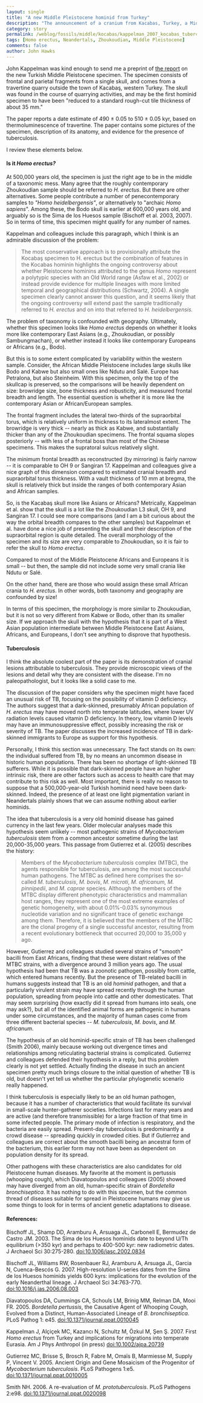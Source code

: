 ```yaml
---
layout: single 
title: "A new Middle Pleistocene hominid from Turkey" 
description: "The announcement of a cranium from Kacabas, Turkey, a Middle Pleistocene specimen that suffered from tuberculosis." 
category: story
permalink: /weblog/fossils/middle/kocabas/kappelman_2007_kocabas_tuberculosis.html
tags: [Homo erectus, Neandertals, Zhoukoudian, Middle Pleistocene] 
comments: false 
author: John Hawks 
---
```


<p>
John Kappelman was kind enough to send me a preprint of <a href="http://dx.doi.org/10.1002/ajpa.20739">the report</a> on the new Turkish Middle Pleistocene specimen. The specimen consists of frontal and parietal fragments from a single skull, and comes from a travertine quarry outside the town of Kacaba&#351;, western Turkey. The skull was found in the course of quarrying activities, and may be the first hominid specimen to have been "reduced to a standard rough-cut tile thickness of about 35 mm." 
</p>

<p>
The paper reports a date estimate of 490 &plusmn; 0.05 to 510 &plusmn; 0.05 kyr, based on thermoluminescence of travertine. The paper contains some pictures of the specimen, description of its anatomy, and evidence for the presence of tuberculosis. 
</p>

<p>
I review these elements below.
</p>

<!-- more -->

<h4>Is it <i>Homo erectus?</i></h4>

<p>
At 500,000 years old, the specimen is just the right age to be in the middle of a taxonomic mess. Many agree that the roughly contemporary Zhoukoudian sample should be referred to <i>H. erectus</i>. But there are other alternatives. Some people contribute a number of penecontemporary samples to <i>"Homo heidelbergensis"</i>, or alternatively to "archaic <i>Homo sapiens</i>". Among these, the Bodo skull is earlier at 600,000 years old, and arguably so is the Sima de los Huesos sample (Bischoff et al. 2003, 2007). So in terms of time, this specimen might qualify for any number of names. 
</p>

<p>
Kappelman and colleagues include this paragraph, which I think is an admirable discussion of the problem: 
</p>

<blockquote>The most conservative approach is to provisionally attribute the Kocaba&#351; specimen to H. erectus but the combination of features in the Kocabas hominin highlights the ongoing controversy about whether Pleistocene hominins attributed to the genus <i>Homo</i> represent a polytypic species with an Old World range (Asfaw et al., 2002) or instead provide evidence for multiple lineages with more limited temporal and geographical distributions (Schwartz, 2004). A single specimen clearly cannot answer this question, and it seems likely that the ongoing controversy will extend past the sample traditionally referred to <i>H. erectus</i> and on into that referred to <i>H. heidelbergensis.</i> </blockquote>

<p>
The problem of taxonomy is confounded with geography. Ultimately, whether this specimen looks like <i>Homo erectus</i> depends on whether it looks more like contemporary East Asians (e.g., Zhoukoudian, or possibly Sambungmachan), or whether instead it looks like contemporary Europeans or Africans (e.g., Bodo). 
</p>

<p>
But this is to some extent complicated by variability within the western sample. Consider, the African Middle Pleistocene includes large skulls like Bodo and Kabwe but also small ones like Ndutu and Sal&eacute;. Europe has Petralona, but also Steinheim. With this specimen, only the top of the skullcap is preserved, so the comparisons will be heavily dependent on size: browridge size, bone thickness and robusticity, and measured frontal breadth and length. The essential question is whether it is more like the contemporary Asian or African/European samples. 
</p>

<p>
The frontal fragment includes the lateral two-thirds of the supraorbital torus, which is relatively uniform in thickness to its lateralmost extent. The browridge is very thick -- nearly as thick as Kabwe, and substantially thicker than any of the Zhoukoudian specimens. The frontal squama slopes posteriorly -- with less of a frontal boss than most of the Chinese specimens. This makes the supratoral sulcus relatively slight. 
</p>

<p>
The minimum frontal breadth as reconstructed (by mirroring) is fairly narrow -- it is comparable to OH 9 or Sangiran 17. Kappelman and colleagues give a nice graph of this dimension compared to estimated cranial breadth and supraorbital torus thickness. With a vault thickness of 10 mm at bregma, the skull is relatively thick but inside the ranges of both contemporary Asian and African samples. 
</p>

<p>
So, is the Kacaba&#351; skull more like Asians or Africans? Metrically, Kappelman et al. show that the skull is a lot like the Zhoukoudian L3 skull, OH 9, and Sangiran 17. I could see more comparisons (and I am a bit curious about the way the orbital breadth compares to the other samples) but Kappelman et al. have done a nice job of presenting the skull and their description of the supraorbital region is quite detailed. The overall morphology of the specimen and its size are very comparable to Zhoukoudian, so it is fair to refer the skull to <i>Homo erectus</i>. 
</p>

<p>
Compared to most of the Middle Pleistocene Africans and Europeans it is small -- but then, the sample did not include some very small crania like Ndutu or Sal&eacute;. 
</p>

<p>
On the other hand, there are those who would assign these small African crania to <i>H. erectus</i>. In other words, both taxonomy and geography are confounded by size! 
</p>

<p>
In terms of this specimen, the morphology is more similar to Zhoukoudian, but it is not so very different from Kabwe or Bodo, other than its smaller size. If we approach the skull with the hypothesis that it is part of a West Asian population intermediate between Middle Pleistocene East Asians, Africans, and Europeans, I don't see anything to disprove that hypothesis. 
</p>

<h4>Tuberculosis</h4>

<p>
I think the absolute coolest part of the paper is its demonstration of cranial lesions attributable to tuberculosis. They provide microscopic views of the lesions and detail why they are consistent with the disease. I'm no paleopathologist, but it looks like a solid case to me. 
</p>

<p>
The discussion of the paper considers why the specimen might have faced an unusual risk of TB, focusing on the possibility of vitamin D deficiency. The authors suggest that a dark-skinned, presumably African population of <i>H. erectus</i> may have moved north into temperate latitudes, where lower UV radiation levels caused vitamin D deficiency. In theory, low vitamin D levels may have an immunosuppressive effect, possibly increasing the risk or severity of TB. The paper discusses the increased incidence of TB in dark-skinned immigrants to Europe as support for this hypothesis. 
</p>

<p>
Personally, I think this section was unnecessary. The fact stands on its own: the individual suffered from TB, by no means an uncommon disease in historic human populations. There has been no shortage of light-skinned TB sufferers.  While it is possible that dark-skinned people have an higher intrinsic risk, there are other factors such as access to health care that may contribute to this risk as well. Most important, there is really no reason to suppose that a 500,000-year-old Turkish hominid need have been dark-skinned. Indeed, the presence of at least one light pigmentation variant in Neandertals plainly shows that we can assume nothing about earlier hominids. 
</p>

<p>
The idea that tuberculosis is a very old hominid disease has gained currency in the last few years. Older molecular analyses made this hypothesis seem unlikely -- most pathogenic strains of <i>Mycobacterium tuberculosis</i> stem from a common ancestor sometime during the last 20,000-35,000 years. This passage from Gutierrez et al. (2005) describes the history: 
</p>

<blockquote>Members of the <i>Mycobacterium tuberculosis</i> complex (MTBC), the agents responsible for tuberculosis, are among the most successful human pathogens. The MTBC as defined here comprises the so-called <i>M. tuberculosis</i>, <i>M. bovis</i>, <i>M. microti</i>, <i>M. africanum,</i> <i>M. pinnipedii</i>, and <i>M. caprae</i> species. Although the members of the MTBC display different phenotypic characteristics and mammalian host ranges, they represent one of the most extreme examples of genetic homogeneity, with about 0.01%-0.03% synonymous nucleotide variation and no significant trace of genetic exchange among them. Therefore, it is believed that the members of the MTBC are the clonal progeny of a single successful ancestor, resulting from a recent evolutionary bottleneck that occurred 20,000 to 35,000 y ago.</blockquote>

<p>
However, Gutierrez and colleagues studied several strains of "smooth" bacilli from East Africans, finding that these were distant relatives of the MTBC strains, with a divergence around 3 million years ago. The usual hypothesis had been that TB was a zoonotic pathogen, possibly from cattle, which entered humans recently. But the presence of TB-related bacilli in humans suggests instead that TB is an old <i>hominid</i> pathogen, and that a particularly virulent strain may have spread recently through the human population, spreading from people into cattle and other domesticates. That may seem surprising (how exactly did it spread from humans into seals, one may ask?), but all of the identified animal forms are pathogenic in humans under some circumstances, and the majority of human cases come from three different bacterial species -- <i>M. tuberculosis</i>, <i>M. bovis</i>, and <i>M. africanum</i>. 
</p>

<p>
The hypothesis of an old hominid-specific strain of TB has been challenged (Smith 2006), mainly because working out divergence times and relationships among reticulating bacterial strains is complicated. Gutierrez and colleagues defended their hypothesis in a reply, but this problem clearly is not yet settled. Actually finding the disease in such an ancient specimen pretty much brings closure to the initial question of whether TB is old, but doesn't yet tell us whether the particular phylogenetic scenario really happened.
</p>

<p>
I think tuberculosis is especially likely to be an old human pathogen, because it has a number of characteristics that would facilitate its survival in small-scale hunter-gatherer societies. Infections last for many years and are active (and therefore transmissible) for a large fraction of that time in some infected people. The primary mode of infection is respiratory, and the bacteria are easily spread. Present-day tuberculosis is predominantly a crowd disease -- spreading quickly in crowded cities. But if Gutierrez and colleagues are correct about the smooth bacilli being an ancestral form of the bacterium, this earlier form may not have been as dependent on population density for its spread. 
</p>

<p>
Other pathogens with these characteristics are also candidates for old Pleistocene human diseases. My favorite at the moment is pertussis (whooping cough), which Diavatopoulos and colleagues (2005) showed may have diverged from an old, human-specific strain of <i>Bordetella bronchiseptica</i>. It has nothing to do with this specimen, but the common thread of diseases suitable for spread in Pleistocene humans may give us some things to look for in terms of ancient genetic adaptations to disease. 
</p>

<h4>References:</h4>

<p class="cite">Bischoff JL, Shamp DD, Aramburu A, Arsuaga JL, Carbonell E, Bermudez de Castro JM. 2003. The Sima de los Huesos hominids date to beyond U/Th equilibrium (>350 kyr) and perhaps to 400-500 kyr: new radiometric dates. J Archaeol Sci 30:275-280. <a href="http://dx.doi.org/10.1006/jasc.2002.0834">doi:10.1006/jasc.2002.0834</a></p>

<p class="cite">Bischoff JL, Williams RW, Rosenbauer RJ, Aramburu A, Arsuaga JL, Garcia N, Cuenca-Besc&oacute;s G. 2007. High-resolution U-series dates from the Sima de los Huesos hominids yields 600 kyrs: implications for the evolution of the early Neanderthal lineage. J Archaeol Sci 34:763-770. <a href="http://dx.doi.org/10.1016/j.jas.2006.08.003">doi:10.1016/j.jas.2006.08.003</a></p>

<p class="cite">Diavatopoulos DA, Cummings CA, Schouls LM, Brinig MM, Relman DA, Mooi FR. 2005. <i>Bordetella pertussis</i>, the Causative Agent of Whooping Cough, Evolved from a Distinct, Human-Associated Lineage of <i>B. bronchiseptica</i>. PLoS Pathog 1: e45. <a href="http://dx.doi.org/10.1371/journal.ppat.0010045">doi:10.1371/journal.ppat.0010045</a></p>

<p class="cite">Kappelman J, Al&#231;i&#231;ek MC, Kazanc&#305; N, Schultz M, &Ouml;zkul M, &#350;en &#350;. 2007. First <i>Homo erectus</i> from Turkey and implications for migrations into temperate Eurasia. Am J Phys Anthropol (in press) <a href="http://dx.doi.org/10.1002/ajpa.20739">doi:10.1002/ajpa.20739</a></p>

<p class="cite">Gutierrez MC, Brisse S, Brosch R, Fabre M, Oma&iuml;s B, Marmiesse M, Supply P, Vincent V. 2005. Ancient Origin and Gene Mosaicism of the Progenitor of <i>Mycobacterium tuberculosis</i>. PLoS Pathogens 1:e5. <a href="http://dx.doi.org/10.1371/journal.ppat.0010005">doi:10.1371/journal.ppat.0010005</a></p>

<p class="cite">Smith NH. 2006. A re-evaluation of <i>M. prototuberculosis</i>. PLoS Pathogens 2:e98. <a href="http://dx.doi.org/10.1371/journal.ppat.0020098">doi:10.1371/journal.ppat.0020098</a></p>



